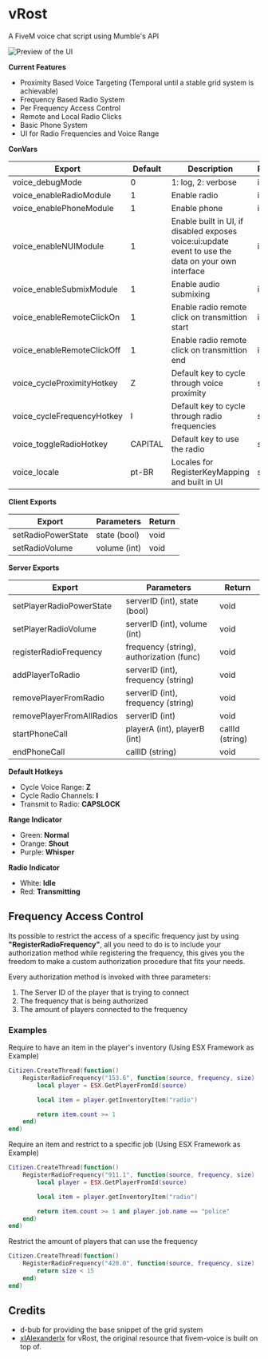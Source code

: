 # vRost

A FiveM voice chat script using Mumble's API

![Preview of the UI](https://i.imgur.com/7JNxvM3.png)

**Current Features**

- Proximity Based Voice Targeting (Temporal until a stable grid system is achievable)
- Frequency Based Radio System
- Per Frequency Access Control
- Remote and Local Radio Clicks
- Basic Phone System
- UI for Radio Frequencies and Voice Range

**ConVars**

| Export                     | Default | Description                                                                                         | Parameter |
| -------------------------- | ------- | --------------------------------------------------------------------------------------------------- | --------- |
| voice_debugMode            | 0       | 1: log, 2: verbose                                                                                  | int       |
| voice_enableRadioModule    | 1       | Enable radio                                                                                        | int       |
| voice_enablePhoneModule    | 1       | Enable phone                                                                                        | int       |
| voice_enableNUIModule      | 1       | Enable built in UI, if disabled exposes voice:ui:update event to use the data on your own interface | int       |
| voice_enableSubmixModule   | 1       | Enable audio submixing                                                                              | int       |
| voice_enableRemoteClickOn  | 1       | Enable radio remote click on transmittion start                                                     | int       |
| voice_enableRemoteClickOff | 1       | Enable radio remote click on transmittion end                                                       | int       |
| voice_cycleProximityHotkey | Z       | Default key to cycle through voice proximity                                                        | string    |
| voice_cycleFrequencyHotkey | I       | Default key to cycle through radio frequencies                                                      | string    |
| voice_toggleRadioHotkey    | CAPITAL | Default key to use the radio                                                                        | string    |
| voice_locale               | pt-BR   | Locales for RegisterKeyMapping and built in UI                                                      | string    |

**Client Exports**

| Export             | Parameters   | Return |
| ------------------ | ------------ | ------ |
| setRadioPowerState | state (bool) | void   |
| setRadioVolume     | volume (int) | void   |

**Server Exports**

| Export                    | Parameters                               | Return          |
| ------------------------- | ---------------------------------------- | --------------- |
| setPlayerRadioPowerState  | serverID (int), state (bool)             | void            |
| setPlayerRadioVolume      | serverID (int), volume (int)             | void            |
| registerRadioFrequency    | frequency (string), authorization (func) | void            |
| addPlayerToRadio          | serverID (int), frequency (string)       | void            |
| removePlayerFromRadio     | serverID (int), frequency (string)       | void            |
| removePlayerFromAllRadios | serverID (int)                           | void            |
| startPhoneCall            | playerA (int), playerB (int)             | callId (string) |
| endPhoneCall              | callID (string)                          | void            |

**Default Hotkeys**

- Cycle Voice Range: **Z**
- Cycle Radio Channels: **I**
- Transmit to Radio: **CAPSLOCK**

**Range Indicator**

- Green: **Normal**
- Orange: **Shout**
- Purple: **Whisper**

**Radio Indicator**

- White: **Idle**
- Red: **Transmitting**

## Frequency Access Control

Its possible to restrict the access of a specific frequency just by using **"RegisterRadioFrequency"**, all you need to do is to include your authorization method while registering the frequency, this gives you the freedom to make a custom authorization procedure that fits your needs.

Every authorization method is invoked with three parameters:

1. The Server ID of the player that is trying to connect
2. The frequency that is being authorized
3. The amount of players connected to the frequency

### Examples

Require to have an item in the player's inventory (Using ESX Framework as Example)

```lua
Citizen.CreateThread(function()
    RegisterRadioFrequency("153.6", function(source, frequency, size)
        local player = ESX.GetPlayerFromId(source)

        local item = player.getInventoryItem("radio")

        return item.count >= 1
    end)
end)
```

Require an item and restrict to a specific job (Using ESX Framework as Example)

```lua
Citizen.CreateThread(function()
    RegisterRadioFrequency("911.1", function(source, frequency, size)
        local player = ESX.GetPlayerFromId(source)

        local item = player.getInventoryItem("radio")

        return item.count >= 1 and player.job.name == "police"
    end)
end)

```

Restrict the amount of players that can use the frequency

```lua
Citizen.CreateThread(function()
    RegisterRadioFrequency("420.0", function(source, frequency, size)
        return size < 15
    end)
end)

```

## Credits

- d-bub for providing the base snippet of the grid system
- [xIAlexanderIx](https://github.com/xIAlexanderIx) for vRost, the original resource that fivem-voice is built on top of.
